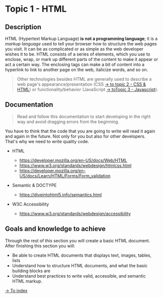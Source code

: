 # Topic 1 - HTML

## Description

HTML (Hypertext Markup Language) **is not a programming language**; it is a *markup language* used to tell your browser how to structure the web pages you visit. It can be as complicated or as simple as the web developer wishes it to be. HTML consists of a series of elements, which you use to enclose, wrap, or mark up different parts of the content to make it appear or act a certain way. The enclosing tags can make a bit of content into a hyperlink to link to another page on the web, italicize words, and so on.

> Other technologies besides HTML are generally used to describe a web page's appearance/presentation (CSS [ -> to topic 2 - CSS & HTML](./topic2.md)) or functionality/behavior (JavaScript [ -> toTopic 3 - Javascript](./topic3.md)).

## Documentation

> Read and follow this documentation to start developing in the right way and avoid dragging errors from the beginning.

You have to think that the code that you are going to write will read it again and again in the future. Not only for you but also for other developers. That's why we need to write quality code.

- HTML
  - https://developer.mozilla.org/en-US/docs/Web/HTML
  - https://www.w3.org/standards/webdesign/htmlcss.html
  - https://developer.mozilla.org/en-US/docs/Learn/HTML/Forms/Form_validation

- Semantic & DOCTYPE
  - https://diveintohtml5.info/semantics.html

- W3C Accessibility
  - https://www.w3.org/standards/webdesign/accessibility

## Goals and knowledge to achieve

Through the rest of this section you will create a basic HTML document. After finishing this section you will:

- Be able to create HTML documents that displays text, images, tables, lists
- Understand how to structure HTML documents, and what the basic building blocks are
- Understand best practices to write valid, accessible, and semantic HTML markup.

[-> To index](../README.md#title)
